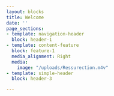 ```yaml
---
layout: blocks
title: Welcome
date: ''
page_sections:
- template: navigation-header
  block: header-1
- template: content-feature
  block: feature-1
  media_alignment: Right
  media:
    image: "/uploads/Ressurection.m4v"
- template: simple-header
  block: header-3

---
```

